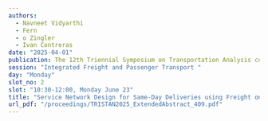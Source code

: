 ```yaml
---
authors:
  - Navneet Vidyarthi
  - Fern
  - o Zingler
  - Ivan Contreras
date: "2025-04-01"
publication: The 12th Triennial Symposium on Transportation Analysis conference
session: "Integrated Freight and Passenger Transport "
day: "Monday"
slot_no: 2
slot: "10:30-12:00, Monday June 23"
title: "Service Network Design for Same-Day Deliveries using Freight on Urban Public Transit"
url_pdf: "/proceedings/TRISTAN2025_ExtendedAbstract_409.pdf"
---
```

